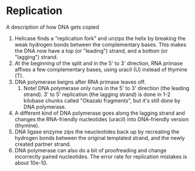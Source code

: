 # Replication
A description of how DNA gets copied

1. Helicase finds a "replication fork" and unzips the helix by breaking the weak hydrogen bonds between the complementary bases. This makes the DNA now have a top (or "leading") strand, and a bottom (or "lagging") strand.
3. At the beginning of the split and in the 5' to 3' direction, RNA primase affixes a few complementary bases, using uracil (U) instead of thymine (T).
4. DNA polymerase beigns after RNA primase leaves off.
   1. Note! DNA polymerase only runs in the 5' to 3' direction (the leading strand). 3' to 5' replication (the lagging strand) is done in 1-2 kilobase chunks called "Okazaki fragments", but it's still done by DNA polymerase.
5. A different kind of DNA polymerase goes along the lagging strand and changes the RNA-friendly nucleotides (uracil) into DNA-friendly version (thymine).
6. DNA ligase enzyme zips the neucleotides back up by recreating the hydrogen bonds between the original templated strand, and the newly created partner strand.
7. DNA polymerase can also do a bit of proofreading and change incorrectly paired nucleotides. The error rate for replication mistakes is about 10e-10.
